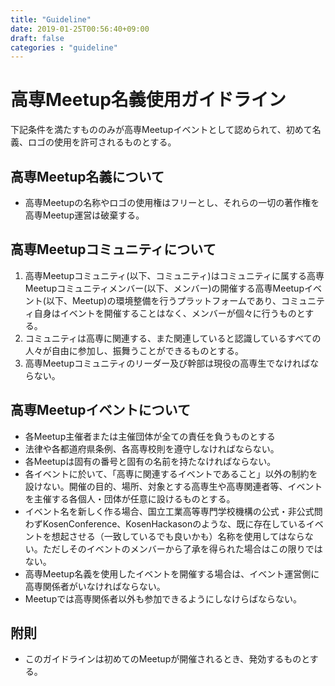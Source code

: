 ```yaml
---
title: "Guideline"
date: 2019-01-25T00:56:40+09:00
draft: false
categories : "guideline"
---
```


# 高専Meetup名義使用ガイドライン

下記条件を満たすもののみが高専Meetupイベントとして認められて、初めて名義、ロゴの使用を許可されるものとする。

## 高専Meetup名義について

+ 高専Meetupの名称やロゴの使用権はフリーとし、それらの一切の著作権を高専Meetup運営は破棄する。

## 高専Meetupコミュニティについて

1. 高専Meetupコミュニティ(以下、コミュニティ)はコミュニティに属する高専Meetupコミュニティメンバー(以下、メンバー)の開催する高専Meetupイベント(以下、Meetup)の環境整備を行うプラットフォームであり、コミュニティ自身はイベントを開催することはなく、メンバーが個々に行うものとする。
1. コミュニティは高専に関連する、また関連していると認識しているすべての人々が自由に参加し、振舞うことができるものとする。
1. 高専Meetupコミュニティのリーダー及び幹部は現役の高専生でなければならない。

## 高専Meetupイベントについて

+ 各Meetup主催者または主催団体が全ての責任を負うものとする
+ 法律や各都道府県条例、各高専校則を遵守しなければならない。
+ 各Meetupは固有の番号と固有の名前を持たなければならない。
+ 各イベントに於いて、「高専に関連するイベントであること」以外の制約を設けない。開催の目的、場所、対象とする高専生や高専関連者等、イベントを主催する各個人・団体が任意に設けるものとする。
+ イベント名を新しく作る場合、国立工業高等専門学校機構の公式・非公式問わずKosenConference、KosenHackasonのような、既に存在しているイベントを想起させる（一致しているでも良いかも）名称を使用してはならない。ただしそのイベントのメンバーから了承を得られた場合はこの限りではない。
+ 高専Meetup名義を使用したイベントを開催する場合は、イベント運営側に高専関係者がいなければならない。
+ Meetupでは高専関係者以外も参加できるようにしなけらばならない。

## 附則

+ このガイドラインは初めてのMeetupが開催されるとき、発効するものとする。
